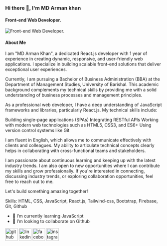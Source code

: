 ### Hi there 👋, I'm MD Arman khan
#### Front-end Web Developer.
![Front-end Web Developer.](https://scontent.fjsr17-1.fna.fbcdn.net/v/t39.30808-6/376676341_1571511376921146_439483363359605006_n.jpg?_nc_cat=104&ccb=1-7&_nc_sid=5f2048&_nc_eui2=AeEwG5GlmNv82guxwygVtE1_cIIoeDlDp0Jwgih4OUOnQjweUhCZkzVlYXmr4UiTfSZOX-hy0UGXh-fyWfyvycuP&_nc_ohc=ctsbKqYgjk0Q7kNvgE3Huas&_nc_ht=scontent.fjsr17-1.fna&oh=00_AYCcl78hRdlpD5QYisdjMsvwpiqOPsIkth1tZ5ptMqSmgg&oe=6669FEF5)

#### About Me
I am "MD Arman Khan", a dedicated React.js developer with 1 year of experience in creating dynamic, responsive, and user-friendly web applications. I specialize in building scalable front-end solutions that deliver exceptional user experiences.

Currently, I am pursuing a Bachelor of Business Administration (BBA) at the Department of Management Studies, University of Barishal. This academic background complements my technical skills by providing me with a solid understanding of business processes and management principles.

As a professional web developer, I have a deep understanding of JavaScript frameworks and libraries, particularly React.js. My technical skills include:

  Building single-page applications (SPAs)
  Integrating RESTful APIs
  Working with modern web technologies such as HTML5, CSS3, and ES6+
  Using version control systems like Git

I am fluent in English, which allows me to communicate effectively with clients and colleagues. My ability to articulate technical concepts clearly helps in collaborating with cross-functional teams and stakeholders.

I am passionate about continuous learning and keeping up with the latest industry trends. I am also open to new opportunities where I can contribute my skills and grow professionally. If you're interested in connecting, discussing industry trends, or exploring collaboration opportunities, feel free to reach out to me.

Let's build something amazing together!

Skills: HTML, CSS, JavaScript, React.js, Tailwind-css, Bootstrap, Firebase, Git, Github

- 🌱 I’m currently learning JavaScript 
- 👯 I’m looking to collaborate on Github 


[<img src='https://cdn.jsdelivr.net/npm/simple-icons@3.0.1/icons/github.svg' alt='github' height='40'>](https://github.com/mdarmankhan6252)  [<img src='https://cdn.jsdelivr.net/npm/simple-icons@3.0.1/icons/linkedin.svg' alt='linkedin' height='40'>](https://www.linkedin.com/in/mdarmankhan6252/)  [<img src='https://cdn.jsdelivr.net/npm/simple-icons@3.0.1/icons/facebook.svg' alt='facebook' height='40'>](https://www.facebook.com/https://www.facebook.com/profile.php?id=100021868964533)  [<img src='https://cdn.jsdelivr.net/npm/simple-icons@3.0.1/icons/instagram.svg' alt='instagram' height='40'>](https://www.instagram.com/mdarmankhan6252/)  


